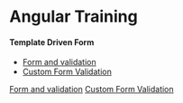 # Angular Training

#### Template Driven Form 
<p>
<ul>
<li><a href="form.md">Form and validation</a> </li>
<li><a href="custom_form_validation.md">Custom Form Validation </a> </li>
</ul>
</p>

<p>
<a href="form.md">Form and validation</a>
<a href="custom_form_validation.md">Custom Form Validation </a>
</p>



